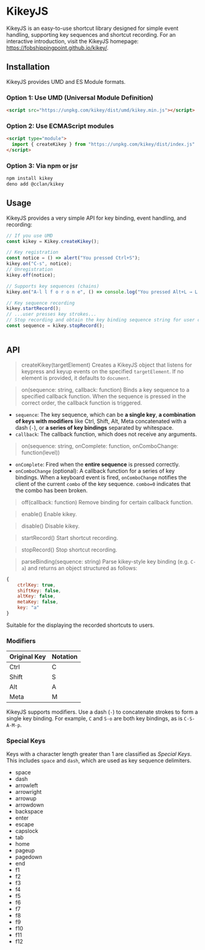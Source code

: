 # KikeyJS

KikeyJS is an easy-to-use shortcut library designed for simple event handling, supporting key sequences and shortcut recording.
For an interactive introduction, visit the KikeyJS homepage: https://fobshippingpoint.github.io/kikey/.

## Installation

KikeyJS provides UMD and ES Module formats.

### Option 1: Use UMD (Universal Module Definition)

```html
<script src="https://unpkg.com/kikey/dist/umd/kikey.min.js"></script>
```

### Option 2: Use ECMAScript modules

```html
<script type="module">
  import { createKikey } from "https://unpkg.com/kikey/dist/index.js"
</script>
```

### Option 3: Via npm or jsr

```sh
npm install kikey
deno add @cclan/kikey
```

## Usage

KikeyJS provides a very simple API for key binding, event handling, and recording:
```js
// If you use UMD
const kikey = Kikey.createKikey();

// Key registration
const notice = () => alert("You pressed Ctrl+S");
kikey.on("C-s", notice);
// Unregistration
kikey.off(notice);

// Supports key sequences (chains)
kikey.on("A-l l f o r o n e", () => console.log("You pressed Alt+L → L → F → O → R → O → N → E"));

// Key sequence recording
kikey.startRecord();
// ...user presses key strokes...
// Stop recording and obtain the key binding sequence string for user customization
const sequence = kikey.stopRecord();
```

```ts

```

## API

> createKikey(targetElement)
Creates a KikeyJS object that listens for keypress and keyup events on the specified `targetElement`. If no element is provided, it defaults to `document`.

> on(sequence: string, callback: function)
Binds a key sequence to a specified callback function. When the sequence is pressed in the correct order, the callback function is triggered.
- `sequence`: The key sequence, which can be **a single key**, **a combination of keys with modifiers** like Ctrl, Shift, Alt, Meta concatenated with a dash (`-`), or **a series of key bindings** separated by whitespace.
- `callback`: The callback function, which does not receive any arguments.

> on(sequence: string, onComplete: function, onComboChange: function(level))
- `onComplete`: Fired when the **entire sequence** is pressed correctly.
- `onComboChange` (optional): A callback function for a series of key bindings. When a keyboard event is fired, `onComboChange` notifies the client of the current `combo` of the key sequence. `combo=0` indicates that the combo has been broken.

> off(callback: function)
Remove binding for certain callback function.

> enable()
Enable kikey.

> disable()
Disable kikey.

> startRecord()
Start shortcut recording.

> stopRecord()
Stop shortcut recording.

> parseBinding(sequence: string)
Parse kikey-style key binding (e.g. `C-a`) and returns an object structured as follows:
```js
{
    ctrlKey: true,
    shiftKey: false,
    altKey: false,
    metaKey: false,
    key: "a"
}
```
Suitable for the displaying the recorded shortcuts to users.

### Modifiers

| Original Key | Notation |
|--------------|----------|
| Ctrl         | C        |
| Shift        | S        |
| Alt          | A        |
| Meta         | M        |

KikeyJS supports modifiers. Use a dash (`-`) to concatenate strokes to form a single key binding. For example, `C` and `S-o` are both key bindings, as is `C-S-A-M-p`.

### Special Keys

Keys with a character length greater than 1 are classified as *Special Keys*. This includes `space` and `dash`, which are used as key sequence delimiters.

- space
- dash
- arrowleft
- arrowright
- arrowup
- arrowdown
- backspace
- enter
- escape
- capslock
- tab
- home
- pageup
- pagedown
- end
- f1
- f2
- f3
- f4
- f5
- f6
- f7
- f8
- f9
- f10
- f11
- f12
